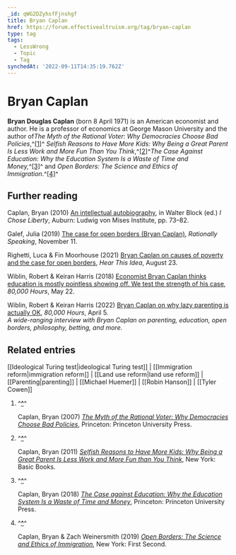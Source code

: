 ```yaml
---
_id: qWG2DZyhsfFjnshgf
title: Bryan Caplan
href: https://forum.effectivealtruism.org/tag/bryan-caplan
type: tag
tags:
  - LessWrong
  - Topic
  - Tag
synchedAt: '2022-09-11T14:35:19.762Z'
---
```

# Bryan Caplan

**Bryan Douglas Caplan** (born 8 April 1971) is an American economist and author. He is a professor of economics at George Mason University and the author of*The Myth of the Rational Voter: Why Democracies Choose Bad Policies*,^[\[1\]](#fnfwvr60ndj66)^ *Selfish Reasons to Have More Kids: Why Being a Great Parent Is Less Work and More Fun Than You Think*,^[\[2\]](#fn2kwnno0qcq3)^*The Case Against Education: Why the Education System Is a Waste of Time and Money,*^[\[3\]](#fnq5q7zgrmxf)^ and *Open Borders: The Science and Ethics of Immigration*.^[\[4\]](#fndmhmqeujgvb)^

Further reading
---------------

Caplan, Bryan (2010) [An intellectual autobiography](https://en.wikipedia.org/wiki/Special:BookSources/978-1-61016-002-5), in Walter Block (ed.) *I Chose Liberty*, Auburn: Ludwig von Mises Institute, pp. 73–82.

Galef, Julia (2019) [The case for open borders (Bryan Caplan)](http://rationallyspeakingpodcast.org/242-why-consciousness-is-an-illusion-keith-frankish/), *Rationally Speaking*, November 11.

Righetti, Luca & Fin Moorhouse (2021) [Bryan Caplan on causes of poverty and the case for open borders](https://hearthisidea.com/episodes/bryan), *Hear This Idea*, August 23.

Wiblin, Robert & Keiran Harris (2018) [Economist Bryan Caplan thinks education is mostly pointless showing off. We test the strength of his case](https://80000hours.org/podcast/episodes/bryan-caplan-case-for-and-against-education/), *80,000 Hours*, May 22.

Wiblin, Robert & Keiran Harris (2022) [Bryan Caplan on why lazy parenting is actually OK](https://80000hours.org/podcast/episodes/bryan-caplan-parenting-workers-betting/), *80,000 Hours*, April 5.  
*A wide-ranging interview with Bryan Caplan on parenting, education, open borders, philosophy, betting, and more.*

Related entries
---------------

[[Ideological Turing test|ideological Turing test]] | [[Immigration reform|immigration reform]] | [[Land use reform|land use reform]] | [[Parenting|parenting]] | [[Michael Huemer]] | [[Robin Hanson]] | [[Tyler Cowen]]

1.  ^**[^](#fnreffwvr60ndj66)**^
    
    Caplan, Bryan (2007) [*The Myth of the Rational Voter: Why Democracies Choose Bad Policies*](https://en.wikipedia.org/wiki/Special:BookSources/978-0-691-13873-2), Princeton: Princeton University Press.
    
2.  ^**[^](#fnref2kwnno0qcq3)**^
    
    Caplan, Bryan (2011) [*Selfish Reasons to Have More Kids: Why Being a Great Parent Is Less Work and More Fun than You Think*](https://en.wikipedia.org/wiki/Special:BookSources/978-0-465-01867-3), New York: Basic Books.
    
3.  ^**[^](#fnrefq5q7zgrmxf)**^
    
    Caplan, Bryan (2018) [*The Case against Education: Why the Education System Is a Waste of Time and Money*](https://en.wikipedia.org/wiki/Special:BookSources/978-0-691-19645-9), Princeton: Princeton University Press.
    
4.  ^**[^](#fnrefdmhmqeujgvb)**^
    
    Caplan, Bryan & Zach Weinersmith (2019) [*Open Borders: The Science and Ethics of Immigration*](https://en.wikipedia.org/wiki/Special:BookSources/978-1-250-31696-7), New York: First Second.